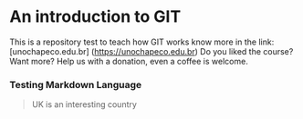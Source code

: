 # An introduction to GIT


This is a repository test to teach how GIT works
know more in the link: [unochapeco.edu.br] (https://unochapeco.edu.br)
Do you liked the course? Want more? Help us with a donation, even a coffee is welcome. 

### Testing Markdown Language


> UK is an interesting country 

